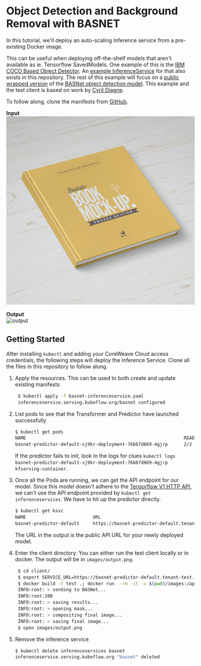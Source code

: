 # Object Detection and Background Removal with BASNET

In this tutorial, we'll deploy an auto-scaling Inference service from a pre-existing Docker image.

This can be useful when deploying off-the-shelf models that aren't available as ie. Tensorflow SavedModels. One example of this is the [IBM COCO Based Object Detector](https://github.com/IBM/MAX-Object-Detector). An [example InferenceService](https://github.com/coreweave/kubernetes-cloud/tree/ed7ecb3d5786e960506bc20bb1e2d044ad914555/online-inference/custom-basnet/object-detector-inferenceservice.yaml) for that also exists in this repository. The rest of this example will focus on a [public wrapped version](https://github.com/cyrildiagne/basnet-http) of the [BASNet object detection model](https://github.com/NathanUA/BASNet). This example and the test client is based on work by [Cyril Diagne](https://twitter.com/cyrildiagne/status/1256916982764646402).

To follow along, clone the manifests from [GitHub](https://github.com/coreweave/kubernetes-cloud/tree/master/online-inference/custom-basnet).

**Input**\
![input](../../../../.gitbook/assets/test.png)

**Output**\
![output](../../../../../online-inference/custom-basnet/client/expected\_output.png)

## Getting Started

After installing `kubectl` and adding your CoreWeave Cloud access credentials, the following steps will deploy the Inference Service. Clone all the files in this repository to follow along.

1.  Apply the resources. This can be used to both create and update existing manifests

    ```bash
     $ kubectl apply -f basnet-inferenceservice.yaml
     inferenceservice.serving.kubeflow.org/basnet configured
    ```
2.  List pods to see that the Transformer and Predictor have launched successfully

    ```bash
    $ kubectl get pods
    NAME                                                           READY   STATUS    RESTARTS   AGE
    basnet-predictor-default-sj9kr-deployment-76b67d669-4gjrp      2/2     Running   0          34s
    ```

    If the predictor fails to init, look in the logs for clues `kubectl logs basnet-predictor-default-sj9kr-deployment-76b67d669-4gjrp kfserving-container`.
3.  Once all the Pods are running, we can get the API endpoint for our model. Since this model doesn't adhere to the [Tensorflow V1 HTTP API](https://www.tensorflow.org/tfx/serving/api\_rest#predict\_api), we can't use the API endpoint provided by `kubectl get inferenceservices`. We have to hit up the predictor directly.

    ```bash
    $ kubectl get ksvc
    NAME                         URL                                                                       LATESTCREATED                      LATESTREADY                        READY   REASON
    basnet-predictor-default     https://basnet-predictor-default.tenant-test.knative.chi.coreweave.com    basnet-predictor-default-sj9kr     basnet-predictor-default-sj9kr     True
    ```

    The URL in the output is the public API URL for your newly deployed model.
4.  Enter the client directory. You can either run the test client locally or in docker. The output will be in `images/output.png`.

    ```bash
     $ cd client/
     $ export SERVICE_URL=https://basnet-predictor-default.tenant-test.knative.chi.coreweave.com
     $ docker build -t test .; docker run --rm -it -v $(pwd)/images:/app/images test --basnet_service_host $SERVICE_URL
     INFO:root: > sending to BASNet...
     INFO:root:200
     INFO:root: > saving results...
     INFO:root: > opening mask...
     INFO:root: > compositing final image...
     INFO:root: > saving final image...
     $ open images/output.png
    ```
5.  Remove the inference service

    ```bash
    $ kubectl delete inferenceservices basnet
    inferenceservice.serving.kubeflow.org "basnet" deleted
    ```
